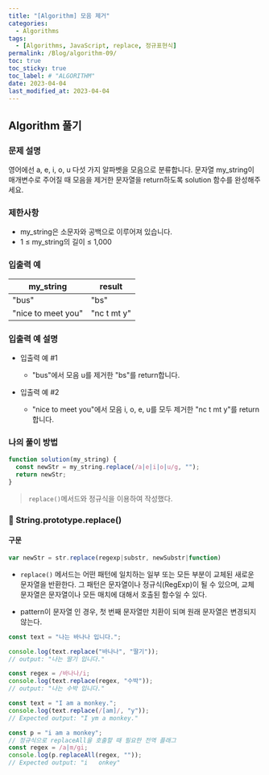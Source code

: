```yaml
---
title: "[Algorithm] 모음 제거"
categories:
  - Algorithms
tags:
  - [Algorithms, JavaScript, replace, 정규표현식]
permalink: /Blog/algorithm-09/
toc: true
toc_sticky: true
toc_label: # "ALGORITHM"
date: 2023-04-04
last_modified_at: 2023-04-04
---
```


## Algorithm 풀기

### 문제 설명

영어에선 a, e, i, o, u 다섯 가지 알파벳을 모음으로 분류합니다.
문자열 my_string이 매개변수로 주어질 때 모음을 제거한 문자열을 return하도록 solution 함수를 완성해주세요.

### 제한사항

- my_string은 소문자와 공백으로 이루어져 있습니다.
- 1 ≤ my_string의 길이 ≤ 1,000

### 입출력 예

| my_string          | result      |
| ------------------ | ----------- |
| "bus"              | "bs"        |
| "nice to meet you" | "nc t mt y" |

### 입출력 예 설명

- 입출력 예 #1

  - "bus"에서 모음 u를 제거한 "bs"를 return합니다.

- 입출력 예 #2

  - "nice to meet you"에서 모음 i, o, e, u를 모두 제거한 "nc t mt y"를 return합니다.

### 나의 풀이 방법

```js
function solution(my_string) {
  const newStr = my_string.replace(/a|e|i|o|u/g, "");
  return newStr;
}
```

> `replace()`메서드와 정규식을 이용하여 작성했다.

### 🐳 String.prototype.replace()

#### 구문

```js
var newStr = str.replace(regexp|substr, newSubstr|function)
```

- `replace()` 메서드는 어떤 패턴에 일치하는 일부 또는 모든 부분이 교체된 새로운 문자열을 반환한다.
  그 패턴은 문자열이나 정규식(RegExp)이 될 수 있으며, 교체 문자열은 문자열이나 모든 매치에 대해서 호출된 함수일 수 있다.

* pattern이 문자열 인 경우, 첫 번째 문자열만 치환이 되며 원래 문자열은 변경되지 않는다.

```js
const text = "나는 바나나 입니다.";

console.log(text.replace("바나나", "딸기"));
// output: "나는 딸기 입니다."

const regex = /바나나/i;
console.log(text.replace(regex, "수박"));
// output: "나는 수박 입니다."

const text = "I am a monkey.";
console.log(text.replace(/[am]/, "y"));
// Expected output: "I ym a monkey."

const p = "i am a monkey";
// 정규식으로 replaceAll을 호출할 때 필요한 전역 플래그
const regex = /a|m/gi;
console.log(p.replaceAll(regex, ""));
// Expected output: "i   onkey"
```
